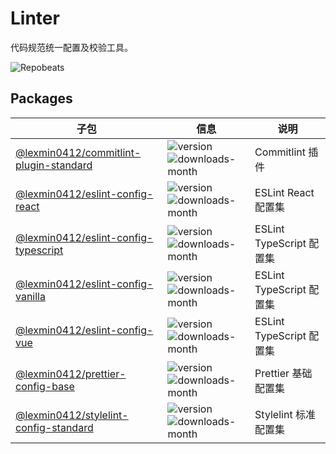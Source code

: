 # Linter

代码规范统一配置及校验工具。

![Repobeats](https://repobeats.axiom.co/api/embed/1678048529f7bfc78ea43f569017e4761a382608.svg "Repobeats analytics image")

## Packages

|子包|信息|说明|
|---|---|---|
|[@lexmin0412/commitlint-plugin-standard](https://www.npmjs.com/package/@lexmin0412/commitlint-plugin-standard)|![version](https://img.shields.io/npm/v/@lexmin0412/commitlint-plugin-standard)  ![downloads-month](https://img.shields.io/npm/dm/@lexmin0412/commitlint-plugin-standard)|Commitlint 插件|
|[@lexmin0412/eslint-config-react](https://www.npmjs.com/package/@lexmin0412/eslint-config-react)|![version](https://img.shields.io/npm/v/@lexmin0412/eslint-config-react)  ![downloads-month](https://img.shields.io/npm/dm/@lexmin0412/eslint-config-react)|ESLint React 配置集|
|[@lexmin0412/eslint-config-typescript](https://www.npmjs.com/package/@lexmin0412/eslint-config-typescript)|![version](https://img.shields.io/npm/v/@lexmin0412/eslint-config-typescript)  ![downloads-month](https://img.shields.io/npm/dm/@lexmin0412/eslint-config-typescript)|ESLint TypeScript 配置集|
|[@lexmin0412/eslint-config-vanilla](https://www.npmjs.com/package/@lexmin0412/eslint-config-vanilla)|![version](https://img.shields.io/npm/v/@lexmin0412/eslint-config-vanilla)  ![downloads-month](https://img.shields.io/npm/dm/@lexmin0412/eslint-config-vanilla)|ESLint TypeScript 配置集|
|[@lexmin0412/eslint-config-vue](https://www.npmjs.com/package/@lexmin0412/eslint-config-vue)|![version](https://img.shields.io/npm/v/@lexmin0412/eslint-config-vue)  ![downloads-month](https://img.shields.io/npm/dm/@lexmin0412/eslint-config-vue)|ESLint TypeScript 配置集|
|[@lexmin0412/prettier-config-base](https://www.npmjs.com/package/@lexmin0412/prettier-config-base)|![version](https://img.shields.io/npm/v/@lexmin0412/prettier-config-base)  ![downloads-month](https://img.shields.io/npm/dm/@lexmin0412/prettier-config-base)|Prettier 基础配置集|
|[@lexmin0412/stylelint-config-standard](https://www.npmjs.com/package/@lexmin0412/stylelint-config-standard)|![version](https://img.shields.io/npm/v/@lexmin0412/stylelint-config-standard)  ![downloads-month](https://img.shields.io/npm/dm/@lexmin0412/stylelint-config-standard)|Stylelint 标准配置集|

